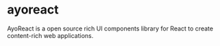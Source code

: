 # ayoreact
AyoReact is a open source rich UI components library for React to  create content-rich web applications.
